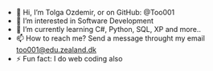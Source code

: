 - 👋 Hi, I’m Tolga Ozdemir, or on GitHub: @Too001
- 👀 I’m interested in Software Development
- 🌱 I’m currently learning C#, Python, SQL, XP and more..
- 📫 How to reach me? Send a message throught my email too001@edu.zealand.dk
- ⚡ Fun fact: I do web coding also

<!---
Too001/Too001 is a ✨ special ✨ repository because its `README.md` (this file) appears on your GitHub profile.
You can click the Preview link to take a look at your changes.
--->
